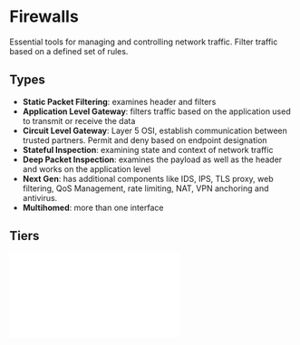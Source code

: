 # Firewalls
Essential tools for managing and controlling network traffic. Filter traffic based on a defined set of rules. 

## Types
- **Static Packet Filtering**: examines header and filters
- **Application Level Gateway**: filters traffic based on the application used to transmit or receive the data
- **Circuit Level Gateway**: Layer 5 OSI, establish communication between trusted partners. Permit and deny based on
  endpoint designation
- **Stateful Inspection**: examining state and context of network traffic
- **Deep Packet Inspection**: examines the payload as well as the header and works on the application level
- **Next Gen**: has additional components like IDS, IPS, TLS proxy, web filtering, QoS Management, rate limiting,
  NAT, VPN anchoring and antivirus.
- **Multihomed**: more than one interface


## Tiers
![Tiers](/images/FIREWALLTIERS.md)


